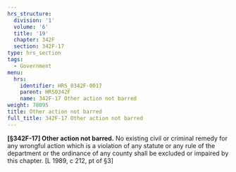 ```yaml
---
hrs_structure:
  division: '1'
  volume: '6'
  title: '19'
  chapter: 342F
  section: 342F-17
type: hrs_section
tags:
  - Government
menu:
  hrs:
    identifier: HRS_0342F-0017
    parent: HRS0342F
    name: 342F-17 Other action not barred
weight: 78095
title: Other action not barred
full_title: 342F-17 Other action not barred
---
```

**[§342F-17] Other action not barred.** No existing civil or criminal remedy for any wrongful action which is a violation of any statute or any rule of the department or the ordinance of any county shall be excluded or impaired by this chapter. [L 1989, c 212, pt of §3]